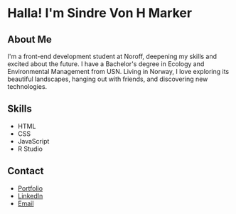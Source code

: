 # Halla! I'm Sindre Von H Marker

## About Me
I'm a front-end development student at Noroff, deepening my skills and excited about the future. I have a Bachelor's degree in Ecology and Environmental Management from USN. Living in Norway, I love exploring its beautiful landscapes, hanging out with friends, and discovering new technologies.

## Skills 
- HTML
- CSS
- JavaScript
- R Studio

## Contact
- [Portfolio](https://sindrevonh.github.io/Portfolio/)
- [LinkedIn](https://www.linkedin.com/in/sindre-marker-63937a215/)
- [Email](sindre.marker@gmail.com)
